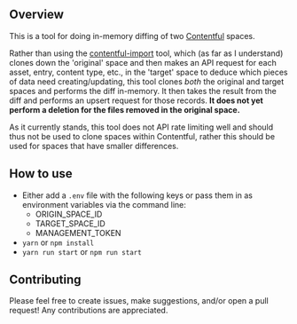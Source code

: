 ## Overview

This is a tool for doing in-memory diffing of two [Contentful](https://www.contentful.com) spaces.

Rather than using the [contentful-import](https://github.com/contentful/contentful-import) tool, which (as far as I understand) clones down the 'original' space and then makes an API request for each asset, entry, content type, etc., in the 'target' space to deduce which pieces of data need creating/updating, this tool clones _both_ the original and target spaces and performs the diff in-memory. It then takes the result from the diff and performs an upsert request for those records. **It does not yet perform a deletion for the files removed in the original space.**

As it currently stands, this tool does not API rate limiting well and should thus not be used to clone spaces within Contentful, rather this should be used for spaces that have smaller differences.

## How to use
- Either add a `.env` file with the following keys or pass them in as environment variables via the command line:
  - ORIGIN_SPACE_ID
  - TARGET_SPACE_ID
  - MANAGEMENT_TOKEN
- `yarn` or `npm install`
- `yarn run start` or `npm run start`

## Contributing
Please feel free to create issues, make suggestions, and/or open a pull request! Any contributions are appreciated.
  
